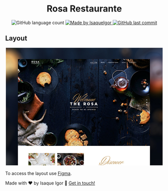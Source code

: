 <h1 align="center">
    Rosa Restaurante
</h1>
<p align="center">
  <img alt="GitHub language count" src="https://img.shields.io/github/languages/count/IsaqueIgor/RestaurantTheRosa?color=%2304D361">

  <a href="https://www.linkedin.com/in/isaqueigor/">
    <img alt="Made by IsaqueIgor" src="https://img.shields.io/badge/made%20by-IsaqueIgor-%2304D361">
  </a>

  <a href="https://github.com/IsaqueIgor/RestaurantTheRosa/commits/master">
    <img alt="GitHub last commit" src="https://img.shields.io/github/last-commit/IsaqueIgor/RestaurantTheRosa">
  </a>
</p>

## Layout

<p align="center">
  <img alt="Layout" title="#Layout" src="images/layout.jpg" width="500px" />
</p>

To access the layout use [Figma](https://dribbble.com/shots/1560982-Rosa-Restaurant-Website).

Made with ♥ by Isaque Igor :wave: [Get in touch!](https://www.linkedin.com/in/isaqueigor/)
